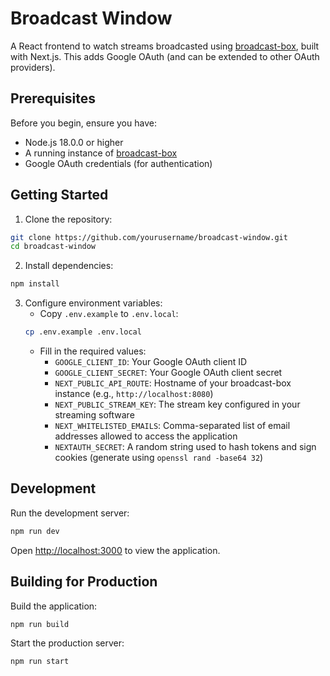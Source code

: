 # Broadcast Window

A React frontend to watch streams broadcasted using [broadcast-box](https://github.com/Glimesh/broadcast-box), built with Next.js. This adds Google OAuth (and can be extended to other OAuth providers).

## Prerequisites

Before you begin, ensure you have:
- Node.js 18.0.0 or higher
- A running instance of [broadcast-box](https://github.com/Glimesh/broadcast-box)
- Google OAuth credentials (for authentication)

## Getting Started

1. Clone the repository:
```bash
git clone https://github.com/yourusername/broadcast-window.git
cd broadcast-window
```

2. Install dependencies:
```bash
npm install
```

3. Configure environment variables:
   - Copy `.env.example` to `.env.local`:
   ```bash
   cp .env.example .env.local
   ```
   - Fill in the required values:
     - `GOOGLE_CLIENT_ID`: Your Google OAuth client ID
     - `GOOGLE_CLIENT_SECRET`: Your Google OAuth client secret
     - `NEXT_PUBLIC_API_ROUTE`: Hostname of your broadcast-box instance (e.g., `http://localhost:8080`)
     - `NEXT_PUBLIC_STREAM_KEY`: The stream key configured in your streaming software
     - `NEXT_WHITELISTED_EMAILS`: Comma-separated list of email addresses allowed to access the application
     - `NEXTAUTH_SECRET`: A random string used to hash tokens and sign cookies (generate using `openssl rand -base64 32`)

## Development

Run the development server:

```bash
npm run dev
```

Open [http://localhost:3000](http://localhost:3000) to view the application.

## Building for Production

Build the application:

```bash
npm run build
```

Start the production server:

```bash
npm run start
```
